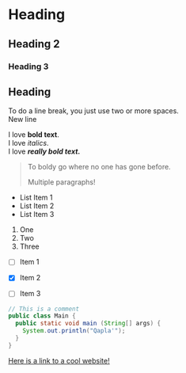 
# Heading

## Heading 2

### Heading 3

Heading
---------

To do a line break, you just use two or more spaces.  
New line

I love **bold text**.  
I love *italics*.  
I love ***really bold text.***

> To boldy go where no one has gone before.
>
> Multiple paragraphs!

- List Item 1
- List Item 2
- List Item 3

1. One
2. Two
3. Three

- [ ] Item 1
- [X] Item 2
- [ ] Item 3


```java
// This is a comment
public class Main {
  public static void main (String[] args) {
    System.out.println("Qapla'");
  }
}
```

[Here is a link to a cool website!](https://www.arstechnica.com)

